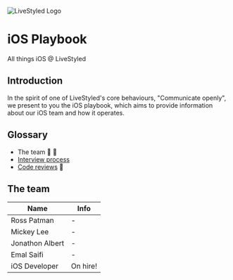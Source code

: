 ![LiveStyled Logo](https://static.wixstatic.com/media/22ad31_ad447918aa724eca847c5624b187bccd~mv2_d_1200_1201_s_2.png/v1/fill/w_630,h_631,al_c,usm_0.66_1.00_0.01/22ad31_ad447918aa724eca847c5624b187bccd~mv2_d_1200_1201_s_2.png)

# iOS Playbook
All things iOS @ LiveStyled

## Introduction
In the spirit of one of LiveStyled's core behaviours, "Communicate openly", we present to you the iOS playbook, which aims to provide information about our iOS team and how it operates.

## Glossary
- The team 👨‍ 👩‍
- [Interview process]()
- [Code reviews]() 📝

## The team
| Name  | Info |
| ------------- | ------------- |
| Ross Patman  | - |
| Mickey Lee  | - |
| Jonathon Albert | - |
| Emal Saifi  | - |
| iOS Developer  | On hire! |
